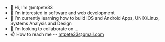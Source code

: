 - 👋 Hi, I’m @mtpete33
- 👀 I’m interested in software and web development
- 🌱 I’m currently learning how to build iOS and Android Apps, UNIX/Linux, Systems Analysis and Design
- 💞️ I’m looking to collaborate on ...
- 📫 How to reach me -- mtpete33@gmail.com

<!---
mtpete33/mtpete33 is a ✨ special ✨ repository because its `README.md` (this file) appears on your GitHub profile.
You can click the Preview link to take a look at your changes.
--->
